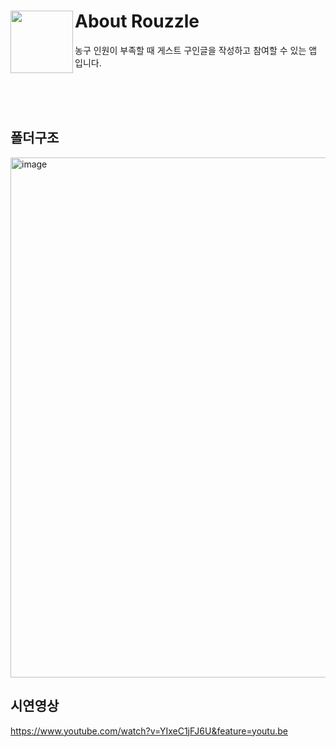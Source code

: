 


# About Rouzzle<img src="https://github.com/user-attachments/assets/8b3b2c27-57c5-4891-b8ca-d81c9380fbcc" align=left width=100>
농구 인원이 부족할 때 게스트 구인글을 작성하고 참여할 수 있는 앱 입니다.

<br><br><br>


## 폴더구조
<img width="832" alt="image" src="https://github.com/user-attachments/assets/b561e94d-9425-4d37-a84d-c103bd32f2f8" />

## 시연영상
https://www.youtube.com/watch?v=YIxeC1jFJ6U&feature=youtu.be
